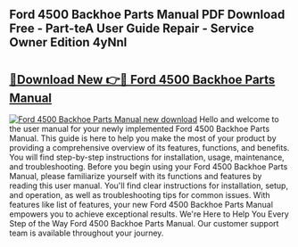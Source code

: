 ## Ford 4500 Backhoe Parts Manual PDF Download Free - Part-teA User Guide Repair - Service Owner Edition 4yNnl

# <h2><a href="http://bc16728.oget.top/?id=Ford+4500+Backhoe+Parts+Manual">🔗Download New 👉🔴 Ford 4500 Backhoe Parts Manual</a></h2>

[![Ford 4500 Backhoe Parts Manual new download](https://i.imgur.com/5g1atiW.png)](http://bc16728.oget.top/?id=Ford+4500+Backhoe+Parts+Manual)
Hello and welcome to the user manual for your newly implemented Ford 4500 Backhoe Parts Manual. This guide is here to help you make the most of your product by providing a comprehensive overview of its features, functions, and benefits. You will find step-by-step instructions for installation, usage, maintenance, and troubleshooting. Before you begin using your Ford 4500 Backhoe Parts Manual, please familiarize yourself with its functions and features by reading this user manual. You'll find clear instructions for installation, setup, and operation, as well as troubleshooting tips for common issues. With features like list of features, your new Ford 4500 Backhoe Parts Manual empowers you to achieve exceptional results. We're Here to Help You Every Step of the Way Ford 4500 Backhoe Parts Manual. Our customer support team is available throughout your journey.
